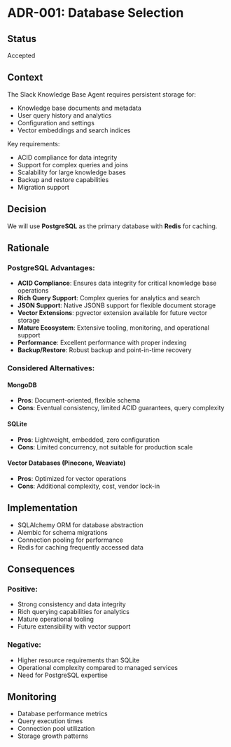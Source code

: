 # ADR-001: Database Selection

## Status
Accepted

## Context
The Slack Knowledge Base Agent requires persistent storage for:
- Knowledge base documents and metadata
- User query history and analytics
- Configuration and settings
- Vector embeddings and search indices

Key requirements:
- ACID compliance for data integrity
- Support for complex queries and joins
- Scalability for large knowledge bases
- Backup and restore capabilities
- Migration support

## Decision
We will use **PostgreSQL** as the primary database with **Redis** for caching.

## Rationale

### PostgreSQL Advantages:
- **ACID Compliance**: Ensures data integrity for critical knowledge base operations
- **Rich Query Support**: Complex queries for analytics and search
- **JSON Support**: Native JSONB support for flexible document storage
- **Vector Extensions**: pgvector extension available for future vector storage
- **Mature Ecosystem**: Extensive tooling, monitoring, and operational support
- **Performance**: Excellent performance with proper indexing
- **Backup/Restore**: Robust backup and point-in-time recovery

### Considered Alternatives:

#### MongoDB
- **Pros**: Document-oriented, flexible schema
- **Cons**: Eventual consistency, limited ACID guarantees, query complexity

#### SQLite
- **Pros**: Lightweight, embedded, zero configuration
- **Cons**: Limited concurrency, not suitable for production scale

#### Vector Databases (Pinecone, Weaviate)
- **Pros**: Optimized for vector operations
- **Cons**: Additional complexity, cost, vendor lock-in

## Implementation
- SQLAlchemy ORM for database abstraction
- Alembic for schema migrations
- Connection pooling for performance
- Redis for caching frequently accessed data

## Consequences

### Positive:
- Strong consistency and data integrity
- Rich querying capabilities for analytics
- Mature operational tooling
- Future extensibility with vector support

### Negative:
- Higher resource requirements than SQLite
- Operational complexity compared to managed services
- Need for PostgreSQL expertise

## Monitoring
- Database performance metrics
- Query execution times
- Connection pool utilization
- Storage growth patterns